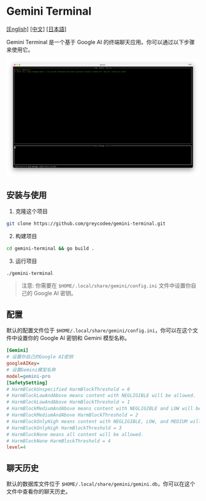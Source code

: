 # Gemini Terminal

[[English]](./README.md) [[中文]](./README_zh.md) [[日本語]](./README_jp.md)

Gemini Terminal 是一个基于 Google AI 的终端聊天应用。你可以通过以下步骤来使用它。

![](./tui.png)

## 安装与使用

1. 克隆这个项目

```bash
git clone https://github.com/greycodee/gemini-terminal.git
```

2. 构建项目

```bash
cd gemini-terminal && go build .
```

3. 运行项目

```bash
./gemini-terminal
```

> 注意: 你需要在 `$HOME/.local/share/gemini/config.ini` 文件中设置你自己的 Google AI 密钥。

## 配置

默认的配置文件位于 `$HOME/.local/share/gemini/config.ini`，你可以在这个文件中设置你的 Google AI 密钥和 Gemini 模型名称。

```ini
[Gemini]
# 设置你自己的Google AI密钥
googleAIKey=
# 设置Gemini模型名称
model=gemini-pro
[SafetySetting]
# HarmBlockUnspecified HarmBlockThreshold = 0
# HarmBlockLowAndAbove means content with NEGLIGIBLE will be allowed.
# HarmBlockLowAndAbove HarmBlockThreshold = 1
# HarmBlockMediumAndAbove means content with NEGLIGIBLE and LOW will be allowed.
# HarmBlockMediumAndAbove HarmBlockThreshold = 2
# HarmBlockOnlyHigh means content with NEGLIGIBLE, LOW, and MEDIUM will be allowed.
# HarmBlockOnlyHigh HarmBlockThreshold = 3
# HarmBlockNone means all content will be allowed.
# HarmBlockNone HarmBlockThreshold = 4
level=4
```

## 聊天历史

默认的数据库文件位于 `$HOME/.local/share/gemini/gemini.db`，你可以在这个文件中查看你的聊天历史。
